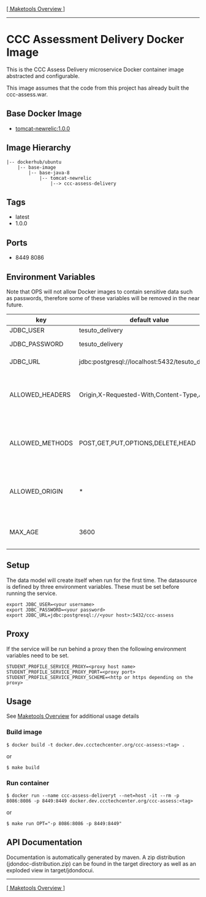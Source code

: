[[ Maketools Overview ]](./maketools/)
***

# CCC Assessment Delivery Docker Image

This is the CCC Assess Delivery microservice Docker container image abstracted and configurable.

This image assumes that the code from this project has already built the ccc-assess.war.

## Base Docker Image

* [tomcat-newrelic:1.0.0](https://bitbucket.org/cccnext/docker-base-tomcat/src/master/8/)

## Image Hierarchy

    |-- dockerhub/ubuntu 
        |-- base-image
            |-- base-java-8
                |-- tomcat-newrelic
                    |--> ccc-assess-delivery

## Tags

* latest
* 1.0.0

## Ports

* 8449 8086

## Environment Variables

Note that OPS will not allow Docker images to contain sensitive data such as passwords, therefore some of these variables will be removed in the near future.

key                                 | default value                               | description
------------------------------------|---------------------------------------------|--------------
JDBC_USER                           | tesuto_delivery                                 | DB User
JDBC_PASSWORD                       | tesuto_delivery                                   | DB Password
JDBC_URL                            | jdbc:postgresql://localhost:5432/tesuto_delivery  | Postgres DB Url
ALLOWED_HEADERS                     | Origin,X-Requested-With,Content-Type,Accept | Used for CORS. ** Do not put spaces between the values
ALLOWED_METHODS                     | POST,GET,PUT,OPTIONS,DELETE,HEAD            | Used for CORS. ** Do not put spaces between the values
ALLOWED_ORIGIN                      | *                                           | Used for CORS. ** Do not put spaces between the values
MAX_AGE                             | 3600                                        | Used for CORS. Time to live in seconds


## Setup

The data model will create itself when run for the first time. The datasource is defined by three environment variables. These must be set before running the service. 

```shell
export JDBC_USER=<your username>
export JDBC_PASSWORD=<your password>
export JDBC_URL=jdbc:postgresql://<your host>:5432/ccc-assess
```

## Proxy
If the service will be run behind a proxy then the following environment variables need to be set.

```shell
STUDENT_PROFILE_SERVICE_PROXY=<proxy host name>
STUDENT_PROFILE_SERVICE_PROXY_PORT=<proxy port>
STUDENT_PROFILE_SERVICE_PROXY_SCHEME=<http or https depending on the proxy>
```

## Usage

See [Maketools Overview](./maketools/) for additional usage details

### Build image
```shell
$ docker build -t docker.dev.ccctechcenter.org/ccc-assess:<tag> .
```
or
```shell
$ make build
```

### Run container
```shell
$ docker run --name ccc-assess-deliveryt --net=host -it --rm -p 8086:8086 -p 8449:8449 docker.dev.ccctechcenter.org/ccc-assess:<tag>
```
or
```shell
$ make run OPT="-p 8086:8086 -p 8449:8449"
```

## API Documentation
Documentation is automatically generated by maven. A zip distribution (jdondoc-distribution.zip) can be found in the target directory as well as an exploded view in target/jdondocui.

***
[[ Maketools Overview ]](./maketools/)